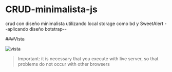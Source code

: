 # CRUD-minimalista-js
crud con diseño minimalista utilizando local storage como bd y SweetAlert
--aplicando diseño botstrap--

###Vista

![vista](https://i.ibb.co/VqsYD2C/imagen-2021-10-05-233345.png)

> Important: it is necessary that you execute with live server, so that problems do not occur with other browsers
